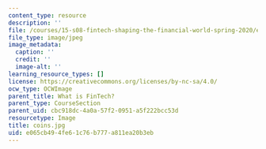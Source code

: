 ```yaml
---
content_type: resource
description: ''
file: /courses/15-s08-fintech-shaping-the-financial-world-spring-2020/e065cb494fe61c76b777a811ea20b3eb_coins.jpg
file_type: image/jpeg
image_metadata:
  caption: ''
  credit: ''
  image-alt: ''
learning_resource_types: []
license: https://creativecommons.org/licenses/by-nc-sa/4.0/
ocw_type: OCWImage
parent_title: What is FinTech?
parent_type: CourseSection
parent_uid: cbc918dc-4a0a-57f2-0951-a5f222bcc53d
resourcetype: Image
title: coins.jpg
uid: e065cb49-4fe6-1c76-b777-a811ea20b3eb
---
```

